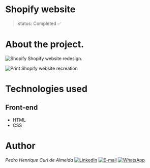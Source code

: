 # Shopify website
>status: Completed ✅

# About the project.
![Shopify](https://img.shields.io/badge/Shopify-EF3939?style=for-the-badge&logo=Shopify&logoColor=white) Shopify website redesign.

![Print Shopify website recreation](https://github.com/PedroCuri88/Shopify---Website/assets/174622769/07b110e2-30c9-4c93-8d12-831affb54844)

# Technologies used
## Front-end
- HTML
- CSS

# Author
*Pedro Henrique Curi de Almeida* [![LinkedIn](https://img.shields.io/badge/LinkedIn-0077B5?style=for-the-badge&logo=linkedin&logoColor=white)](https://www.linkedin.com/in/pedrocuri/) 
[![E-mail](https://img.shields.io/badge/Gmail-D14836?style=for-the-badge&logo=gmail&logoColor=white)](mailto:pedrohenriqueafa@gmail.com) 
[![WhatsApp](https://img.shields.io/badge/WhatsApp-25D366?style=for-the-badge&logo=whatsapp&logoColor=white)](https://wa.me/+5521982696426?text=Ol%C3%A1%2FHi%2FHola%2FHallo%2F%E4%BD%A0%E5%A5%BD%2FBonjour)
